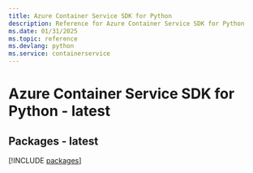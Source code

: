```yaml
---
title: Azure Container Service SDK for Python
description: Reference for Azure Container Service SDK for Python
ms.date: 01/31/2025
ms.topic: reference
ms.devlang: python
ms.service: containerservice
---
```

# Azure Container Service SDK for Python - latest
## Packages - latest
[!INCLUDE [packages](container-service-index.md)]